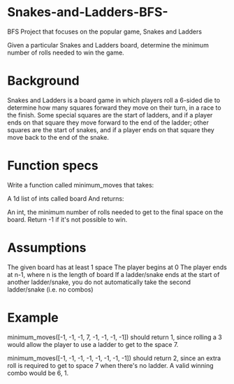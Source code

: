 # Snakes-and-Ladders-BFS-
BFS Project that focuses on the popular game, Snakes and Ladders

Given a particular Snakes and Ladders board, determine the minimum number of rolls needed to win the game.

# Background
Snakes and Ladders is a board game in which players roll a 6-sided die to determine how many squares forward they move on their turn, in a race to the finish. Some special squares are the start of ladders, and if a player ends on that square they move forward to the end of the ladder; other squares are the start of snakes, and if a player ends on that square they move back to the end of the snake.

# Function specs
Write a function called minimum_moves that takes:

A 1d list of ints called board
And returns:

An int, the minimum number of rolls needed to get to the final space on the board. Return -1 if it's not possible to win.

# Assumptions
The given board has at least 1 space
The player begins at 0
The player ends at n-1, where n is the length of board
If a ladder/snake ends at the start of another ladder/snake, you do not automatically take the second ladder/snake (i.e. no combos)

# Example 
minimum_moves([-1, -1, -1, 7, -1, -1, -1, -1])
should return 1, since rolling a 3 would allow the player to use a ladder to get to the space 7.

minimum_moves([-1, -1, -1, -1, -1, -1, -1, -1])
should return 2, since an extra roll is required to get to space 7 when there's no ladder. A valid winning combo would be 6, 1.
